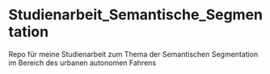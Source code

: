 # Studienarbeit_Semantische_Segmentation
Repo für meine Studienarbeit zum Thema der Semantischen Segmentation im Bereich des urbanen autonomen Fahrens

